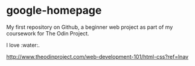 google-homepage
===============

My first repository on Github, a beginner web project as part of my coursework for The Odin Project.

I love :water:.

http://www.theodinproject.com/web-development-101/html-css?ref=lnav